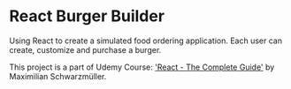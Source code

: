 # React Burger Builder

Using React to create a simulated food ordering application. Each user can create, customize and purchase a burger.

This project is a part of Udemy Course: ['React - The Complete Guide'](https://www.udemy.com/course/advanced-css-and-sass/) by Maximilian Schwarzmüller.
